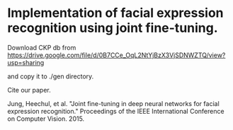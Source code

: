 Implementation of facial expression recognition using joint fine-tuning.
=============

Download CKP db from
https://drive.google.com/file/d/0B7CCe_OqL2NtYjBzX3VjSDNWZTQ/view?usp=sharing

and copy it to ./gen directory.



Cite our paper.

Jung, Heechul, et al. "Joint fine-tuning in deep neural networks for facial expression recognition." Proceedings of the IEEE International Conference on Computer Vision. 2015.
